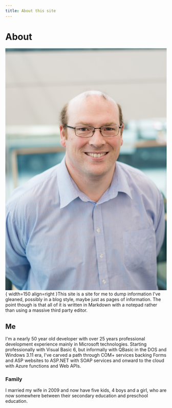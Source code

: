 ```yaml
---
title: About this site
---
```

# About

![Selfie](./assets/dm-small.jpg){ width=150 align=right }This site is a site for me to dump information I've gleaned, possibly in a blog style, maybe just as pages of information.  The point though is that all of it is written in Markdown with a notepad rather than using a massive third party editor. 

## Me
I'm a nearly 50 year old developer with over 25 years professional development experience mainly in Microsoft technologies.  Starting professionally with Visual Basic 6, but informally with QBasic in the DOS and Windows 3.11 era, I've carved a path through COM+ services backing Forms and ASP websites to ASP.NET with SOAP services and onward to the cloud with Azure functions and Web APIs.

### Family
I married my wife in 2009 and now have five kids, 4 boys and a girl, who are now somewhere between their secondary education and preschool education.



